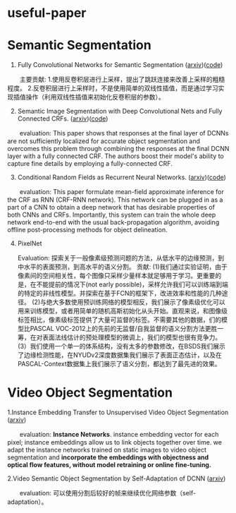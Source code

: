 # useful-paper

# Semantic Segmentation
1. Fully Convolutional Networks for Semantic Segmentation ([arxiv](http://arxiv.org/abs/1411.4038))([code](https://github.com/shekkizh/FCN.tensorflow))

　　主要贡献: 1.使用反卷积层进行上采样，提出了跳跃连接来改善上采样的粗糙程度。 2.反卷积层进行上采样时，不是使用简单的双线性插值，而是通过学习实现插值操作（利用双线性插值来初始化反卷积层的参数）。

2. Semantic Image Segmentation with Deep Convolutional Nets and Fully Connected CRFs. ([arxiv](https://arxiv.org/pdf/1412.7062.pdf))([code](https://github.com/muyang0320/tensorflow-deeplab-resnet-crf))

　　evaluation: This paper shows that responses at the final layer of DCNNs are not sufficiently localized for accurate object segmentation and overcomes this problem through combining the responses at the final DCNN layer with a fully connected CRF. The authors boost their model's ability to capture fine details by employing a fully-connected CRF.
  
3. Conditional Random Fields as Recurrent Neural Networks. ([arxiv](https://arxiv.org/abs/1502.03240))([code](https://github.com/sadeepj/crfasrnn_keras))

　　evaluation: This paper formulate mean-field approximate inference for the CRF as RNN (CRF-RNN network). This network can be plugged in as a part of a CNN to obtain a deep network that has desirable properties of both CNNs and CRFs. Importantly, this system can train the whole deep network end-to-end with the usual back-propagation algorithm, avoiding offline post-processing methods for object delineation.

4. PixelNet
 
    Evaluation: 探索关于一般像素级预测问题的方法，从低水平的边缘预测，到中水平的表面预测，到高水平的语义分割。 
    贡献: 
        (1)我们通过实验证明，由于像素间的空间相关性，每个图像只采样少量样本就足够用于学习。更重要的是，在不能提前的情况下(not early possible)，采样允许我们可以训练端到端的特定的非线性模型。并探索在基于FCN的框架下，改进效率和性能的几种途径。 
        (2)与绝大多数使用预训练网络的模型相反，我们展示了像素级优化可以用来训练模型，或者用简单的随机高斯初始化从头开始。直观来说，和图像级标签相比，像素级标签提供了大量可监督的标签。不需要其他的数据，们的模型比PASCAL VOC-2012上的先前的无监督/自我监督的语义分割方法更胜一筹，在对表面法线估计的预处理模型的微调上，我们的模型也很有竞争力。 
        (3）我们使用一个单一的体系结构，没有太多的参数修改，在BSDS我们展示了边缘检测性能，在NYUDv2深度数据集我们展示了表面正态估计，以及在PASCAL-Context数据集上我们展示了语义分割，都达到了最先进的效果。
# Video Object Segmentation

1.Instance Embedding Transfer to Unsupervised Video Object Segmentation ([arxiv](https://arxiv.org/pdf/1801.00908v1.pdf))

　　evaluation: **Instance Networks**. instance embedding vector for each pixel; instance embeddings allow us to link objects together over time. we adapt the instance networks trained on static images to video object segmentation and **incorporate the embeddings with objectness and optical flow features, without model retraining or online fine-tuning.**

2.Video Semantic Object Segmentation by Self-Adaptation of DCNN ([arxiv](https://arxiv.org/pdf/1711.08180v1.pdf))

　　evaluation: 可以使用分割后较好的帧来继续优化网络参数（self-adaptation）。
